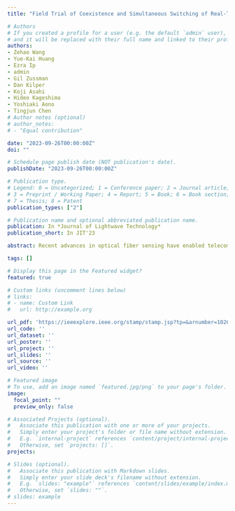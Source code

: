 ```yaml
---
title: "Field Trial of Coexistence and Simultaneous Switching of Real-Time Fiber Sensing and Coherent 400 GbE in a Dense Urban Environment"

# Authors
# If you created a profile for a user (e.g. the default `admin` user), write the username (folder name) here 
# and it will be replaced with their full name and linked to their profile.
authors:
- Zehao Wang
- Yue-Kai Huang
- Ezra Ip
- admin
- Gil Zussman
- Dan Kilper
- Koji Asahi
- Hideo Kageshima
- Yoshiaki Aono
- Tingjun Chen
# Author notes (optional)
# author_notes:
# - "Equal contribution"

date: "2023-09-26T00:00:00Z"
doi: ""

# Schedule page publish date (NOT publication's date).
publishDate: "2023-09-26T00:00:00Z"

# Publication type.
# Legend: 0 = Uncategorized; 1 = Conference paper; 2 = Journal article;
# 3 = Preprint / Working Paper; 4 = Report; 5 = Book; 6 = Book section;
# 7 = Thesis; 8 = Patent
publication_types: ["2"]

# Publication name and optional abbreviated publication name.
publication: In *Journal of Lightwave Technology*
publication_short: In JIT'23

abstract: Recent advances in optical fiber sensing have enabled telecom network operators to monitor their fiber infrastructure while generating new revenue in various application scenarios including data center interconnect, public safety, smart cities, and seismic monitoring. However, given the high utilization of fiber networks for data transmission, it is undesirable to allocate dedicated fiber strands solely for sensing purposes. Therefore, it is crucial to ensure the reliable coexistence of fiber sensing and communication signals that co-propagate on the same fiber. In this paper, we conduct field trials in a reconfigurable optical add-drop multiplexer (ROADM) network enabled by the PAWR COSMOS testbed, utilizing metro area fibers in Manhattan, New York City. We verify the coexistence of real-time constant-amplitude distributed acoustic sensing (DAS), coherent 400 GbE, and analog radio-over-fiber (ARoF) signals. Measurement results obtained from the field trial demonstrate that the quality of transmission (QoT) of the coherent 400 GbE signal remains unaffected during co-propagation with DAS and ARoF signals in adjacent dense wavelength-division multiplexing (DWDM) channels. In addition, we present a use case of this coexistence system supporting preemptive DAS-informed optical path switching before link failure.

tags: []

# Display this page in the Featured widget?
featured: true

# Custom links (uncomment lines below)
# links:
# - name: Custom Link
#   url: http://example.org

url_pdf: 'https://ieeexplore.ieee.org/stamp/stamp.jsp?tp=&arnumber=10264088'
url_code: ''
url_dataset: ''
url_poster: ''
url_project: ''
url_slides: ''
url_source: ''
url_video: ''

# Featured image
# To use, add an image named `featured.jpg/png` to your page's folder. 
image:
  focal_point: ""
  preview_only: false

# Associated Projects (optional).
#   Associate this publication with one or more of your projects.
#   Simply enter your project's folder or file name without extension.
#   E.g. `internal-project` references `content/project/internal-project/index.md`.
#   Otherwise, set `projects: []`.
projects:

# Slides (optional).
#   Associate this publication with Markdown slides.
#   Simply enter your slide deck's filename without extension.
#   E.g. `slides: "example"` references `content/slides/example/index.md`.
#   Otherwise, set `slides: ""`.
# slides: example
---
```

<!-- 
{{% callout note %}}
Click the *Cite* button above to demo the feature to enable visitors to import publication metadata into their reference management software.
{{% /callout %}} -->



